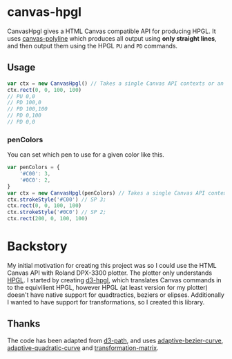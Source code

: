 # canvas-hpgl

CanvasHpgl gives a HTML Canvas compatible API for producing HPGL. It uses [canvas-polyline](https://www.npmjs.com/package/canvas-polyline) which produces all output using **only straight lines**, and then output them using the HPGL `PU` and `PD` commands.

## Usage

```js
var ctx = new CanvasHpgl() // Takes a single Canvas API contexts or an array of them
ctx.rect(0, 0, 100, 100)
// PU 0,0
// PD 100,0
// PD 100,100
// PD 0,100
// PD 0,0
```

### penColors

You can set which pen to use for a given color like this.

```js
var penColors = {
    '#C00': 3,
    '#0C0': 2,
}
var ctx = new CanvasHpgl(penColors) // Takes a single Canvas API contexts or an array of them
ctx.strokeStyle('#C00') // SP 3;
ctx.rect(0, 0, 100, 100)
ctx.strokeStyle('#0C0') // SP 2;
ctx.rect(200, 0, 100, 100)
```

# Backstory

My initial motivation for creating this project was so I could use the HTML Canvas API with Roland DPX-3300 plotter. The plotter only understands [HPGL](https://en.wikipedia.org/wiki/HP-GL). I started by creating [d3-hpgl](https://github.com/aubergene/d3-hpgl), which translates Canvas commands in to the equivilient HPGL, however HPGL (at least version for my plotter) doesn't have native support for quadtractics, beziers or elipses. Additionally I wanted to have support for transformations, so I created this library.

## Thanks

The code has been adapted from [d3-path](https://github.com/d3/d3-path), and uses [adaptive-bezier-curve](https://github.com/mattdesl/adaptive-bezier-curve), [adaptive-quadratic-curve](https://github.com/mattdesl/adaptive-quadratic-curve) and [transformation-matrix](https://github.com/chrvadala/transformation-matrix).
